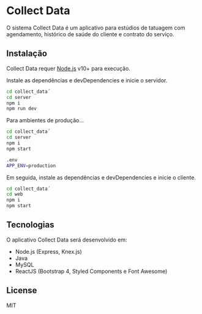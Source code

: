 # Collect Data
O sistema Collect Data é um aplicativo para estúdios de tatuagem com agendamento, histórico de saúde do cliente e contrato do serviço.
 
## Instalação

Collect Data requer [Node.js](https://nodejs.org/) v10+ para execução.

Instale as dependências e devDependencies e inicie o servidor.

```sh
cd collect_data´
cd server
npm i
npm run dev
```

Para ambientes de produção...

```sh
cd collect_data´
cd server
npm i
npm start
```

```sh
.env
APP_ENV=production
```

Em seguida, instale as dependências e devDependencies e inicie o cliente.

```sh
cd collect_data´
cd web
npm i
npm start
```

## Tecnologias

O aplicativo Collect Data será desenvolvido em:

- Node.js (Express, Knex.js)
- Java 
- MySQL
- ReactJS (Bootstrap 4, Styled Components e Font Awesome)

## License

MIT
